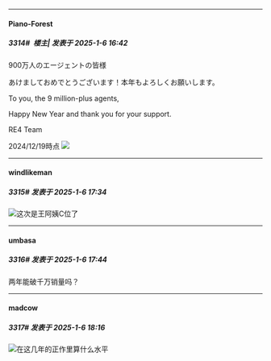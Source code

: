 ﻿
*****

####  Piano-Forest  
##### 3314#         楼主| 发表于 2025-1-6 16:42

900万人のエージェントの皆様

あけましておめでとうございます！本年もよろしくお願いします。

To you, the 9 million-plus agents,

Happy New Year and thank you for your support.

RE4 Team

2024/12/19時点
<img src="https://p.sda1.dev/21/40da959b69132af7aa25d51cdf499d8f/20250106_163749.jpg" referrerpolicy="no-referrer">


*****

####  windlikeman  
##### 3315#       发表于 2025-1-6 17:34

<img src="https://static.saraba1st.com/image/smiley/face2017/043.png" referrerpolicy="no-referrer">这次是王阿姨C位了


*****

####  umbasa  
##### 3316#       发表于 2025-1-6 17:44

两年能破千万销量吗？


*****

####  madcow  
##### 3317#       发表于 2025-1-6 18:16

<img src="https://static.saraba1st.com/image/smiley/face2017/006.png" referrerpolicy="no-referrer">在这几年的正作里算什么水平

